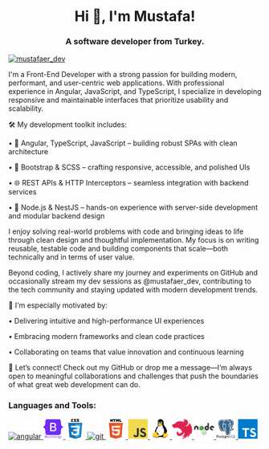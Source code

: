 
<h1 align="center">Hi 👋, I'm Mustafa!</h1>
<h3 align="center">A software developer from Turkey.</h3>

<p align="left">
  <a href="https://twitter.com/mustafaer_dev" target="_blank">
    <img alt="mustafaer_dev" src="https://img.shields.io/twitter/follow/mustafaer_dev?logo=x&style=for-the-badge"/>
  </a>
</p>

I'm a Front-End Developer with a strong passion for building modern, performant, and user-centric web applications. With professional experience in Angular, JavaScript, and TypeScript, I specialize in developing responsive and maintainable interfaces that prioritize usability and scalability.

🛠 My development toolkit includes:

• 🔧 Angular, TypeScript, JavaScript – building robust SPAs with clean architecture

• 🧩 Bootstrap & SCSS – crafting responsive, accessible, and polished UIs

• 🌐 REST APIs & HTTP Interceptors – seamless integration with backend services

• 🔁 Node.js & NestJS – hands-on experience with server-side development and modular backend design

I enjoy solving real-world problems with code and bringing ideas to life through clean design and thoughtful implementation. My focus is on writing reusable, testable code and building components that scale—both technically and in terms of user value.

Beyond coding, I actively share my journey and experiments on GitHub and occasionally stream my dev sessions as @mustafaer_dev, contributing to the tech community and staying updated with modern development trends.

🚀 I'm especially motivated by:

• Delivering intuitive and high-performance UI experiences

• Embracing modern frameworks and clean code practices

• Collaborating on teams that value innovation and continuous learning

🔗 Let’s connect! Check out my GitHub or drop me a message—I’m always open to meaningful collaborations and challenges that push the boundaries of what great web development can do.

<h3 align="left">Languages and Tools:</h3>
<p align="left">
  <a href="https://angular.io" rel="noreferrer" target="_blank">
    <img alt="angular" height="40" src="https://angular.io/assets/images/logos/angular/angular.svg" width="40"/>
  </a>
  <a href="https://getbootstrap.com" rel="noreferrer" target="_blank">
    <img alt="bootstrap" height="40" src="https://raw.githubusercontent.com/devicons/devicon/master/icons/bootstrap/bootstrap-plain-wordmark.svg" width="40"/>
  </a>
  <a href="https://www.w3schools.com/css/" rel="noreferrer" target="_blank">
    <img alt="css3" height="40" src="https://raw.githubusercontent.com/devicons/devicon/master/icons/css3/css3-original-wordmark.svg" width="40"/>
  </a>
  <a href="https://git-scm.com/" rel="noreferrer" target="_blank">
    <img alt="git" height="40" src="https://www.vectorlogo.zone/logos/git-scm/git-scm-icon.svg" width="40"/>
  </a>
  <a href="https://www.w3.org/html/" rel="noreferrer" target="_blank">
    <img alt="html5" height="40" src="https://raw.githubusercontent.com/devicons/devicon/master/icons/html5/html5-original-wordmark.svg" width="40"/>
  </a>
  <a href="https://developer.mozilla.org/en-US/docs/Web/JavaScript" rel="noreferrer" target="_blank">
    <img alt="javascript" height="40" src="https://raw.githubusercontent.com/devicons/devicon/master/icons/javascript/javascript-original.svg" width="40"/>
  </a>
  <a href="https://www.linux.org/" rel="noreferrer" target="_blank">
    <img alt="linux" height="40" src="https://raw.githubusercontent.com/devicons/devicon/master/icons/linux/linux-original.svg" width="40"/>
  </a>
  <a href="https://nestjs.com/" rel="noreferrer" target="_blank">
    <img alt="nestjs" height="40" src="https://raw.githubusercontent.com/devicons/devicon/refs/heads/master/icons/nestjs/nestjs-original.svg" width="40"/>
  </a>
  <a href="https://nodejs.org" rel="noreferrer" target="_blank">
    <img alt="nodejs" height="40" src="https://raw.githubusercontent.com/devicons/devicon/master/icons/nodejs/nodejs-original-wordmark.svg" width="40"/>
  </a>
  <a href="https://www.postgresql.org" rel="noreferrer" target="_blank">
    <img alt="postgresql" height="40" src="https://raw.githubusercontent.com/devicons/devicon/master/icons/postgresql/postgresql-original-wordmark.svg" width="40"/>
  </a>
  <a href="https://www.typescriptlang.org/" rel="noreferrer" target="_blank">
    <img alt="typescript" height="40" src="https://raw.githubusercontent.com/devicons/devicon/master/icons/typescript/typescript-original.svg" width="40"/>
  </a>
</p>
